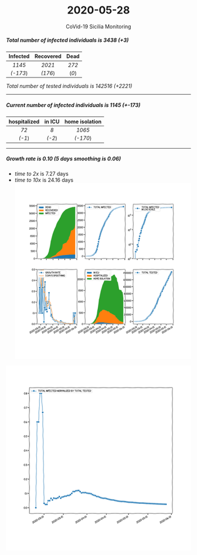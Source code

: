 <div align='center'>

# 2020-05-28
CoVid-19 Sicilia Monitoring
</div>

##### Total number of infected individuals is 3438 (+3)
Infected | Recovered | Dead
:---: | :---: | :---:
*1145* | *2021* | *272*
*(-173*) | *(176*) | (*0*)

*Total number of tested individuals is 142516 (+2221)*
***
##### Current number of infected individuals is 1145 (+-173)
hospitalized | in ICU | home isolation
:---: | :---: | :---:
*72* |*8* |*1065*
*(-1*) |*(-2*) |*(-170*)
***
##### Growth rate is 0.10 (5 days smoothing is 0.06)
- *time to 2x* is 7.27 days
- *time to 10x* is 24.16 days
![stats][stats]

![infected_normalized][infected_normalized]

[stats]: stats_Sicilia.png
[infected_normalized]: infected_normalized_Sicilia.png
